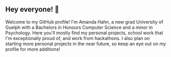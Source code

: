 ## Hey everyone! 👋

Welcome to my GitHub profile! I'm Amanda Hahn, a new grad University of Guelph with a Bachelors in Honours Computer Science and a minor in Psychology. Here you'll mostly find my personal projects, school work that I'm exceptionally proud of, and work from hackathons. I also plan on starting more personal projects in the near future, so keep an eye out on my profile for more additions! 

<!--
### Contact Info:
- School Email: ahahn01@uoguelph.ca
- Personal Email: mandy@hahnmail.ca
- Mobile Phone: (519) 807-8320

**mandyHahn/mandyHahn** is a ✨ _special_ ✨ repository because its `README.md` (this file) appears on your GitHub profile.

Here are some ideas to get you started:

- 🔭 I’m currently working on ...
- 🌱 I’m currently learning ...
- 👯 I’m looking to collaborate on ...
- 🤔 I’m looking for help with ...
- 💬 Ask me about ...
- 📫 How to reach me: ...
- 😄 Pronouns: ...
- ⚡ Fun fact: ...
-->
